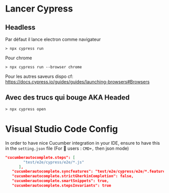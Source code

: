 # Lancer Cypress

## Headless

Par défaut il lance electron comme navigateur
```shell
> npx cypress run
```
Pour chrome
```shell
> npx cypress run --browser chrome
```
Pour les autres saveurs dispo cf: https://docs.cypress.io/guides/guides/launching-browsers#Browsers

## Avec des trucs qui bouge AKA Headed
```shell
> npx cypress open
```


# Visual Studio Code Config

In order to have nice Cucumber integration in your IDE,
ensure to have this in the `setting.json` file (For  users : `CMD+,` then json mode)

```json    
"cucumberautocomplete.steps": [
        "test/e2e/cypress/e2e/*.js"
      ],
   "cucumberautocomplete.syncfeatures": "test/e2e/cypress/e2e/*.feature",
   "cucumberautocomplete.strictGherkinCompletion": false,
   "cucumberautocomplete.smartSnippets": true,
   "cucumberautocomplete.stepsInvariants": true
```